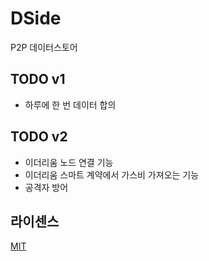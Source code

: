 # DSide
P2P 데이터스토어

## TODO v1
- 하루에 한 번 데이터 합의

## TODO v2
- 이더리움 노드 연결 기능
- 이더리움 스마트 계약에서 가스비 가져오는 기능
- 공격자 방어

## 라이센스
[MIT](LICENSE)